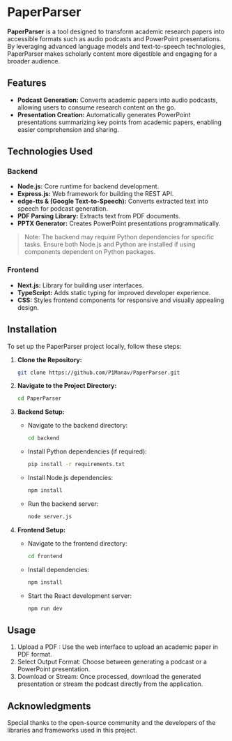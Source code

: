 # PaperParser

**PaperParser** is a tool designed to transform academic research papers into accessible formats such as audio podcasts and PowerPoint presentations. 
By leveraging advanced language models and text-to-speech technologies, PaperParser makes scholarly content more digestible and engaging for a broader audience.

## Features

- **Podcast Generation:** Converts academic papers into audio podcasts, allowing users to consume research content on the go.
- **Presentation Creation:** Automatically generates PowerPoint presentations summarizing key points from academic papers, enabling easier comprehension and sharing.

## Technologies Used

### Backend
- **Node.js:** Core runtime for backend development.
- **Express.js:** Web framework for building the REST API.
- **edge-tts & (Google Text-to-Speech):** Converts extracted text into speech for podcast generation.
- **PDF Parsing Library:** Extracts text from PDF documents.
- **PPTX Generator:** Creates PowerPoint presentations programmatically.

> Note: The backend may require Python dependencies for specific tasks. Ensure both Node.js and Python are installed if using components dependent on Python packages.

### Frontend
- **Next.js:** Library for building user interfaces.
- **TypeScript:** Adds static typing for improved developer experience.
- **CSS:** Styles frontend components for responsive and visually appealing design.

## Installation

To set up the PaperParser project locally, follow these steps:

1. **Clone the Repository:**
   ```bash
   git clone https://github.com/P1Manav/PaperParser.git
   ```

2. **Navigate to the Project Directory:**
   ```bash
   cd PaperParser
   ```

3. **Backend Setup:**
   - Navigate to the backend directory:
     ```bash
     cd backend
     ```
   - Install Python dependencies (if required):
     ```bash
     pip install -r requirements.txt
     ```
   - Install Node.js dependencies:
     ```bash
     npm install
     ```
   - Run the backend server:
     ```bash
     node server.js
     ```

4. **Frontend Setup:**
   - Navigate to the frontend directory:
     ```bash
     cd frontend
     ```
   - Install dependencies:
     ```bash
     npm install
     ```
   - Start the React development server:
     ```bash
     npm run dev
     ```

## Usage

1. Upload a PDF : Use the web interface to upload an academic paper in PDF format.
2. Select Output Format: Choose between generating a podcast or a PowerPoint presentation.
3. Download or Stream: Once processed, download the generated presentation or stream the podcast directly from the application.

## Acknowledgments

Special thanks to the open-source community and the developers of the libraries and frameworks used in this project.